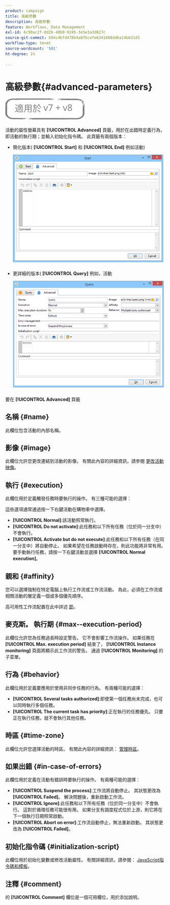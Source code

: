 ```yaml
---
product: campaign
title: 高級參數
description: 高級參數
feature: Workflows, Data Management
exl-id: 6c90ac2f-0d2b-48b0-9245-3e5e3a3d027c
source-git-commit: b94c4bfd478b4a8fbcefe6341608dd6a14bb31d3
workflow-type: tm+mt
source-wordcount: '501'
ht-degree: 1%

---
```


# 高級參數{#advanced-parameters}

![](../../assets/common.svg)

活動的屬性螢幕具有 **[!UICONTROL Advanced]** 頁籤，用於在出錯時定義行為，即活動的執行期；並輸入初始化指令碼。 此頁籤有兩個版本：

* 簡化版本( **[!UICONTROL Start]** 和 **[!UICONTROL End]** 例如活動)

   ![](assets/wf-advanced-basic.png)

* 更詳細的版本( **[!UICONTROL Query]** 例如，活動

   ![](assets/wf-advanced-full.png)

要在 **[!UICONTROL Advanced]** 頁籤

## 名稱 {#name}

此欄位包含活動的內部名稱。

## 影像 {#image}

此欄位允許您更改連結到活動的影像。 有關此內容的詳細資訊，請參閱 [更改活動映像](managing-activity-images.md)。

## 執行 {#execution}

此欄位用於定義觸發任務時要執行的操作。 有三種可能的選擇：

這些選項通常通過按一下右鍵活動在購物車中選擇。

* **[!UICONTROL Normal]**:該活動照常執行。
* **[!UICONTROL Do not activate]**:此任務和以下所有任務（位於同一分支中）不會執行。
* **[!UICONTROL Activate but do not execute]**:此任務和以下所有任務（在同一分支中）將自動停止。 如果希望在任務啟動時存在，則此功能將非常有用。 要手動執行任務，請按一下右鍵活動並選擇 **[!UICONTROL Normal execution]**。

## 親和 {#affinity}

您可以選擇強制在特定電腦上執行工作流或工作流活動。 為此，必須在工作流或相關活動的層定義一個或多個優先順序。

高可用性工作流配置在此中詳述 [節](../../installation/using/configuring-campaign-server.md#high-availability-workflows-and-affinities)。


## 麥克斯。 執行期 {#max--execution-period}

此欄位允許您為任務過長時設定警告。 它不會影響工作流操作。 如果任務在 **[!UICONTROL Max. execution period]** 結束了， **[!UICONTROL Instance monitoring]** 頁面將顯示此工作流的警告。 通過 **[!UICONTROL Monitoring]** 的子菜單。

## 行為 {#behavior}

此欄位用於定義要應用於使用非同步任務的行為。 有兩種可能的選擇：

* **[!UICONTROL Several tasks authorized]**:即使第一個任務尚未完成，也可以同時執行多個任務。
* **[!UICONTROL The current task has priority]**:正在執行的任務優先。 只要正在執行任務，就不會執行其他任務。

## 時區 {#time-zone}

此欄位允許您選擇活動的時區。 有關此內容的詳細資訊： [管理時區](managing-time-zones.md)。

## 如果出錯 {#in-case-of-errors}

此欄位用於定義在活動有錯誤時要執行的操作。 有兩種可能的選擇：

* **[!UICONTROL Suspend the process]**:工作流將自動停止。 其狀態更改為 **[!UICONTROL Failed]**。 解決問題後，重新啟動工作流。
* **[!UICONTROL Ignore]**:此任務和以下所有任務（位於同一分支中）不會執行。 這對於循環任務可能很有用。 如果分支有調度程式位於上游，則它將在下一個執行日期照常啟動。
* **[!UICONTROL Abort on error]**:工作流自動停止，無法重新啟動。 其狀態更改為 **[!UICONTROL Failed]**。

## 初始化指令碼 {#initialization-script}

此欄位用於初始化變數或修改活動屬性。 有關詳細資訊，請參閱： [JavaScript指令碼和模板](javascript-scripts-and-templates.md)。

## 注釋 {#comment}

的 **[!UICONTROL Comment]** 欄位是一個可用欄位，用於添加說明。
